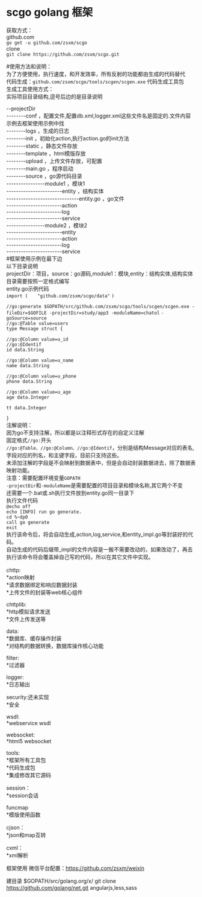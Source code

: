 # scgo golang 框架

获取方式：<br/>
github.com<br/>
`go get -u github.com/zsxm/scgo`<br/>
clone<br/>
`git clone https://github.com/zsxm/scgo.git`<br/>

#使用方法和说明：<br/>
为了方便使用，执行速度，和开发效率，所有反射的功能都由生成的代码替代<br/>
代码生成：`github.com/zsxm/scgo/tools/scgen/scgen.exe` 代码生成工具包<br/>
生成工具使用方式：<br/>
实际项目目录结构,逗号后边的是目录说明<br/>

\--projectDir<br/>
\--------conf ，配置文件,配置db.xml,logger.xml这些文件名是固定的.文件内容示例去框架使用示例中找<br/>
\--------logs ，生成的日志<br/>
\--------init ，初始化action,执行action.go的init方法<br/>
\--------static ，静态文件存放<br/>
\--------template ，html模版存放<br/>
\--------upload ，上传文件存放，可配置<br/>
\--------main.go ，程序启动<br/>
\--------source ，go源代码目录<br/>
\----------------module1 ，模块1<br/>
\-----------------------entity ，结构实体<br/>
\------------------------------entity.go ，go文件<br/>
\-----------------------action<br/>
\-----------------------log<br/>
\-----------------------service<br/>
\----------------module2 ，模块2<br/>
\-----------------------entity<br/>
\-----------------------action<br/>
\-----------------------log<br/>
\-----------------------service<br/>
#框架使用示例在最下边<br/>
以下目录说明<br/>
projectDir：项目，source：go源码,module1：模块,entity：结构实体,结构实体目录需要按照一定格式编写<br/>
entity.go示例代码<br/>
`import (`
`	"github.com/zsxm/scgo/data"`
`)`

`//go:generate $GOPATH/src/github.com/zsxm/scgo/tools/scgen/scgen.exe -fileDir=$GOFILE -projectDir=study/app3 -moduleName=chatol` `-goSource=source`<br/>
`//go:@Table value=users`<br/>
`type Message struct {`

	//go:@Column value=u_id
	//go:@Identif
	id data.String

	//go:@Column value=u_name
	name data.String

	//go:@Column value=u_phone
	phone data.String

	//go:@Column value=u_age
	age data.Integer

	tt data.Integer
`}`<br/>
注解说明：<br/>
因为go不支持注解，所以都是以注释形式存在的自定义注解<br/>
固定格式`//go:`开头<br/>
`//go:@Table、//go:@Column、//go:@Identif`，分别是结构Message对应的表名,字段对应的列名，和主键字段，目前只支持这些。<br/>
未添加注解的字段是不会映射到数据表中，但是会自动封装数据进去，除了数据表映射功能。
<br/>
注意：需要配置环境变量`GOPATH`<br/>
`-projectDir`和`-moduleName`是需要配置的项目目录和模块名称,其它两个不变<br/>
还需要一个.bat或.sh执行文件放到entity.go同一目录下<br/>
执行文件代码<br/>
`@echo off`<br/>
`echo [INFO] run go generate.`<br/>
`cd %~dp0`<br/>
`call go generate`<br/>
`exit`<br/>
执行该命令后，将会自动生成,action,log,service,和entity_impl.go等封装好的代码。<br/>
自动生成的代码后缀带\_impl的文件内容是一搬不需要改动的，如果改动了，再去执行该命令将会覆盖掉自己写的代码，所以在其它文件中实现。<br/>
<br/>
chttp:<br/>
  	*action映射<br/>
  	*请求数据绑定和响应数据封装<br/>
  	*上传文件的封装等web核心组件<br/>

chttplib:<br/>
  	*http模拟请求发送<br/>
  	*文件上传发送等<br/>

data:<br/>
  	*数据库、缓存操作封装<br/>
  	*对结构的数据转换，数据库操作核心功能<br/>

filter:<br/>
  	*过滤器<br/>

logger:<br/>
  	*日志输出<br/>

security:还未实现<br/>
  	*安全<br/>

wsdl: <br/>
  	*webservice wsdl<br/>

websocket: <br/>
	*html5 websocket<br/>

tools: <br/>
  	*框架所有工具包<br/>
  	*代码生成包<br/>
  	*集成修改其它源码<br/>

session：<br/>
	*session会话<br/>

funcmap<br/>
	*模版使用函数<br/>

cjson：<br/>
	*json和map互转 <br/>

cxml：<br/>
	*xml解析 <br/>

框架使用 微信平台配置：https://github.com/zsxm/weixin

建目录 $GOPATH/src/golang.org/x/ 
git clone https://github.com/golang/net.git
angularjs,less,sass
